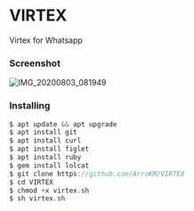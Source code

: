 # VIRTEX
Virtex for Whatsapp

<h3>Screenshot</h3>

![IMG_20200803_081949](https://user-images.githubusercontent.com/46747652/89137377-273c5c80-d562-11ea-88f6-ab862dc1653f.jpg)

<h3>Installing</h3>

```java
$ apt update && apt upgrade
$ apt install git
$ apt install curl
$ apt install figlet
$ apt install ruby
$ gem install lolcat
$ git clone https://github.com/ArroKM/VIRTEX
$ cd VIRTEX
$ chmod +x virtex.sh
$ sh virtex.sh
```
